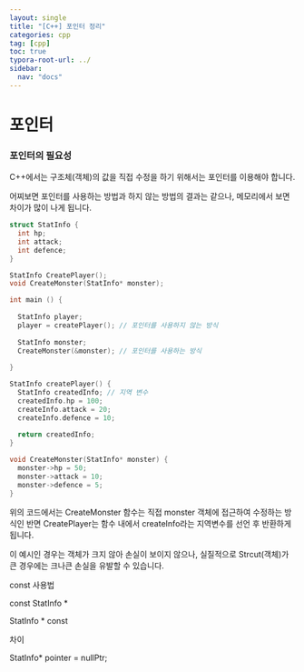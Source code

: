 ```yaml
---
layout: single
title: "[C++] 포인터 정리"
categories: cpp
tag: [cpp]
toc: true
typora-root-url: ../
sidebar:
  nav: "docs"
---
```


# 포인터

### 포인터의 필요성

C++에서는 구조체(객체)의 값을 직접 수정을 하기 위해서는 포인터를 이용해야 합니다.

어찌보면 포인터를 사용하는 방법과 하지 않는 방법의 결과는 같으나, 메모리에서 보면 차이가 많이 나게 됩니다.

```c++
struct StatInfo {
  int hp;
  int attack;
  int defence;
}

StatInfo CreatePlayer();
void CreateMonster(StatInfo* monster);

int main () {
  
  StatInfo player; 
  player = createPlayer(); // 포인터를 사용하지 않는 방식
  
  StatInfo monster;
  CreateMonster(&monster); // 포인터를 사용하는 방식 
  
}

StatInfo createPlayer() {
  StatInfo createdInfo; // 지역 변수
  createdInfo.hp = 100;
  createInfo.attack = 20;
  createInfo.defence = 10;
  
  return createdInfo;
}

void CreateMonster(StatInfo* monster) {
  monster->hp = 50;
  monster->attack = 10;
  monster->defence = 5;
}
```



위의 코드에서는 CreateMonster 함수는 직접 monster 객체에 접근하여 수정하는 방식인 반면 CreatePlayer는 함수 내에서 createInfo라는 지역변수를 선언 후 반환하게 됩니다. 

이 예시인 경우는 객체가 크지 않아 손실이 보이지 않으나, 실질적으로 Strcut(객체)가 큰 경우에는 크나큰 손실을 유발할 수 있습니다. 



const 사용법

const StatInfo * 

StatInfo * const 

차이



StatInfo* pointer = nullPtr;
